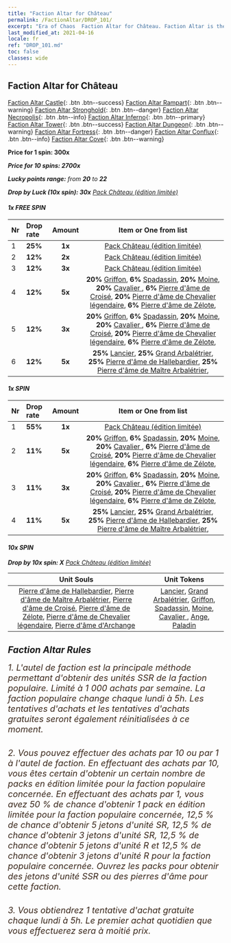 ```yaml
---
title: "Faction Altar for Château"
permalink: /FactionAltar/DROP_101/
excerpt: "Era of Chaos  Faction Altar for Château. Faction Altar is the primary method for obtaining SSR units from the popular faction. Limited to 1,000 purchases each week. The popular faction changes at 05:00 every Monday. Purchase attempts and free purchase attempts will also reset then."
last_modified_at: 2021-04-16
locale: fr
ref: "DROP_101.md"
toc: false
classes: wide
---
```


##  Faction Altar for **Château**

  [Faction Altar Castle](/fr/FactionAltar/DROP_101/){: .btn .btn--success} [Faction Altar Rampart](/fr/FactionAltar/DROP_102/){: .btn .btn--warning} [Faction Altar Stronghold](/fr/FactionAltar/DROP_103/){: .btn .btn--danger} [Faction Altar Necropolis](/fr/FactionAltar/DROP_104/){: .btn .btn--info} [Faction Altar Inferno](/fr/FactionAltar/DROP_105/){: .btn .btn--primary} [Faction Altar Tower](/fr/FactionAltar/DROP_106/){: .btn .btn--success} [Faction Altar Dungeon](/fr/FactionAltar/DROP_107/){: .btn .btn--warning} [Faction Altar Fortress](/fr/FactionAltar/DROP_108/){: .btn .btn--danger} [Faction Altar Conflux](/fr/FactionAltar/DROP_109/){: .btn .btn--info} [Faction Altar Cove](/fr/FactionAltar/DROP_112/){: .btn .btn--warning} 

  **Price for 1 spin: 300x** <i class="fas fa-gem"/>

  **Price for 10 spins: 2700x** <i class="fas fa-gem"/>

  **Lucky points range:** from **20** to **22**

  **Drop by Luck (10x spin): 30x** [Pack Château (édition limitée)](/fr/Items/con_2100/)

####  1x FREE SPIN 

  |    Nr    |  Drop rate  |  Amount   |   Item or One from list  |
  |:---------|:------------|:---------:|:------------------------:|
  | 1 | **25%** | **1x** | [Pack Château (édition limitée)](/fr/Items/con_2100/) |
  | 2 | **12%** | **2x** | [Pack Château (édition limitée)](/fr/Items/con_2100/) |
  | 3 | **12%** | **3x** | [Pack Château (édition limitée)](/fr/Items/con_2100/) |
  | 4 | **12%** | **5x** |  **20%** [Griffon](/fr/Items/unt_192/),  **6%** [Spadassin](/fr/Items/unt_193/),  **20%** [Moine](/fr/Items/unt_194/),  **20%** [Cavalier ](/fr/Items/unt_195/),  **6%** [Pierre d'âme de Croisé](/fr/Items/unt_285/),  **20%** [Pierre d'âme de Chevalier légendaire](/fr/Items/unt_287/),  **6%** [Pierre d'âme de Zélote](/fr/Items/unt_286/),  |
  | 5 | **12%** | **3x** |  **20%** [Griffon](/fr/Items/unt_192/),  **6%** [Spadassin](/fr/Items/unt_193/),  **20%** [Moine](/fr/Items/unt_194/),  **20%** [Cavalier ](/fr/Items/unt_195/),  **6%** [Pierre d'âme de Croisé](/fr/Items/unt_285/),  **20%** [Pierre d'âme de Chevalier légendaire](/fr/Items/unt_287/),  **6%** [Pierre d'âme de Zélote](/fr/Items/unt_286/),  |
  | 6 | **12%** | **5x** |  **25%** [Lancier](/fr/Items/unt_190/),  **25%** [Grand Arbalétrier](/fr/Items/unt_191/),  **25%** [Pierre d'âme de Hallebardier](/fr/Items/unt_282/),  **25%** [Pierre d'âme de Maître Arbalétrier](/fr/Items/unt_283/),  |


####  1x SPIN 

  |    Nr    |  Drop rate  |  Amount   |   Item or One from list  |
  |:---------|:------------|:---------:|:------------------------:|
  | 1 | **55%** | **1x** | [Pack Château (édition limitée)](/fr/Items/con_2100/) |
  | 2 | **11%** | **5x** |  **20%** [Griffon](/fr/Items/unt_192/),  **6%** [Spadassin](/fr/Items/unt_193/),  **20%** [Moine](/fr/Items/unt_194/),  **20%** [Cavalier ](/fr/Items/unt_195/),  **6%** [Pierre d'âme de Croisé](/fr/Items/unt_285/),  **20%** [Pierre d'âme de Chevalier légendaire](/fr/Items/unt_287/),  **6%** [Pierre d'âme de Zélote](/fr/Items/unt_286/),  |
  | 3 | **11%** | **3x** |  **20%** [Griffon](/fr/Items/unt_192/),  **6%** [Spadassin](/fr/Items/unt_193/),  **20%** [Moine](/fr/Items/unt_194/),  **20%** [Cavalier ](/fr/Items/unt_195/),  **6%** [Pierre d'âme de Croisé](/fr/Items/unt_285/),  **20%** [Pierre d'âme de Chevalier légendaire](/fr/Items/unt_287/),  **6%** [Pierre d'âme de Zélote](/fr/Items/unt_286/),  |
  | 4 | **11%** | **5x** |  **25%** [Lancier](/fr/Items/unt_190/),  **25%** [Grand Arbalétrier](/fr/Items/unt_191/),  **25%** [Pierre d'âme de Hallebardier](/fr/Items/unt_282/),  **25%** [Pierre d'âme de Maître Arbalétrier](/fr/Items/unt_283/),  |


####  10x SPIN 

  **Drop by 10x spin: X** [Pack Château (édition limitée)](/fr/Items/con_2100/)

  |    Unit Souls    |  Unit Tokens  |
  |:----------------:|:-------------:|
  | [Pierre d'âme de Hallebardier](/fr/Items/unt_282/), [Pierre d'âme de Maître Arbalétrier](/fr/Items/unt_283/), [Pierre d'âme de Croisé](/fr/Items/unt_285/), [Pierre d'âme de Zélote](/fr/Items/unt_286/), [Pierre d'âme de Chevalier légendaire](/fr/Items/unt_287/), [Pierre d'âme d'Archange](/fr/Items/unt_288/) | [Lancier](/fr/Items/unt_190/), [Grand Arbalétrier](/fr/Items/unt_191/), [Griffon](/fr/Items/unt_192/), [Spadassin](/fr/Items/unt_193/), [Moine](/fr/Items/unt_194/), [Cavalier ](/fr/Items/unt_195/), [Ange](/fr/Items/unt_196/), [Paladin](/fr/Items/unt_197/) |



## Faction Altar Rules

  <span style="color: #3c2a1e;font-size:20px">1. L'autel de faction est la principale méthode permettant d'obtenir des unités SSR de la faction populaire. Limité à 1 000 achats par semaine. La faction populaire change chaque lundi à 5h. Les tentatives d'achats et les tentatives d'achats gratuites seront également réinitialisées à ce moment. </span><br/>

<br/>  <span style="color: #3c2a1e;font-size:20px">2. Vous pouvez effectuer des achats par 10 ou par 1 à l'autel de faction. En effectuant des achats par 10, vous êtes certain d'obtenir un certain nombre de packs en édition limitée pour la faction populaire concernée. En effectuant des achats par 1, vous avez 50 % de chance d'obtenir 1 pack en édition limitée pour la faction populaire concernée, 12,5 % de chance d'obtenir 5 jetons d'unité SR, 12,5 % de chance d'obtenir 3 jetons d'unité SR, 12,5 % de chance d'obtenir 5 jetons d'unité R et 12,5 % de chance d'obtenir 3 jetons d'unité R pour la faction populaire concernée. Ouvrez les packs pour obtenir des jetons d'unité SSR ou des pierres d'âme pour cette faction.</span><br/>

<br/>  <span style="color: #3c2a1e;font-size:20px">3. Vous obtiendrez 1 tentative d'achat gratuite chaque lundi à 5h. Le premier achat quotidien que vous effectuerez sera à moitié prix.</span><br/>

<br/>